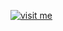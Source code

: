 [![visit me](https://hotio.dev/img/visit-me.png "Visit https://hotio.dev/containers/ombi or click me!")](https://hotio.dev/containers/ombi)
